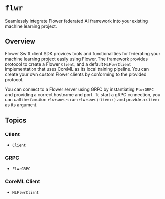 # ``flwr``

Seamlessly integrate Flower federated AI framework into your existing machine learning project.

## Overview

Flower Swift client SDK provides tools and functionalities for federating your machine learning project easily using Flower. The framework provides protocol to create a Flower ``Client``, and a default ``MLFlwrClient`` implementation that uses CoreML as its local training pipeline. You can create your own custom Flower clients by conforming to the provided protocol.

You can connect to a Flower server using GRPC by instantiating ``FlwrGRPC`` and providing a correct hostname and port. To start a gRPC connection, you can call the function ``FlwrGRPC/startFlwrGRPC(client:)`` and provide a ``Client`` as its argument.


## Topics

### Client

- ``Client``

### GRPC

- ``FlwrGRPC``

### CoreML Client

- ``MLFlwrClient``
